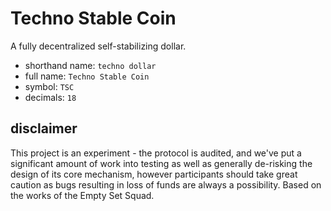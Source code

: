 # Techno Stable Coin

A fully decentralized self-stabilizing dollar.

- shorthand name: `techno dollar`
- full name: `Techno Stable Coin`
- symbol: `TSC`
- decimals: `18`

## disclaimer
This project is an experiment - the protocol is audited, and we've put a significant amount of work into testing as well as generally de-risking the design of its core mechanism, however participants should take great caution as bugs resulting in loss of funds are always a possibility. Based on the works of the Empty Set Squad.
